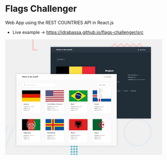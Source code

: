 # Flags Challenger 
Web App using the REST COUNTRIES API in React.js
- Live example -> https://idrabassa.github.io/flags-challenger/src


![](https://github.com/idrabassa/flags-challenger/blob/master/public/design/desktop-preview.jpg)